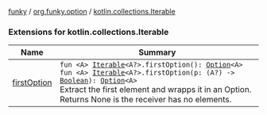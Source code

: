 [funky](../../index.md) / [org.funky.option](../index.md) / [kotlin.collections.Iterable](.)

### Extensions for kotlin.collections.Iterable

| Name | Summary |
|---|---|
| [firstOption](first-option.md) | `fun <A> `[`Iterable`](https://kotlinlang.org/api/latest/jvm/stdlib/kotlin.collections/-iterable/index.html)`<A?>.firstOption(): `[`Option`](../-option/index.md)`<A>`<br>`fun <A> `[`Iterable`](https://kotlinlang.org/api/latest/jvm/stdlib/kotlin.collections/-iterable/index.html)`<A?>.firstOption(p: (A?) -> `[`Boolean`](https://kotlinlang.org/api/latest/jvm/stdlib/kotlin/-boolean/index.html)`): `[`Option`](../-option/index.md)`<A>`<br>Extract the first element and wrapps it in an Option. Returns None is the receiver has no elements. |
